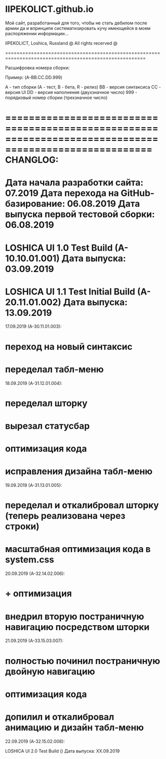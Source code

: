# IIPEKOLICT.github.io

Мой сайт, разработанный для того, чтобы не стать дебилом после армии да и впринципе систематизировать кучу имеющейся в моем распоряжении информации...

IIPEKOLICT, Loshica, Russland
@ All rights recerved @

=======================================================================================================

Расшифровка номера сборки:

Пример: (A-BB.CC.DD.999)

  A - тип сборки (А - тест, B - бета, R - релиз)
  BB - версия синтаксиса
  CC - версия UI
  DD - версия наполнения (двухзначное число)
  999 - порядковый номер сборки (трехзначное число)

=======================================================================================================
CHANGLOG:
=======================================================================================================
Дата начала разработки сайта: 07.2019
Дата перехода на GitHub-базирование: 06.08.2019
Дата выпуска первой тестовой сборки: 06.08.2019
=======================================================================================================
LOSHICA UI 1.0 Test Build (A-10.10.01.001)
Дата выпуска: 03.09.2019
=======================================================================================================
LOSHICA UI 1.1 Test Initial Build (A-20.11.01.002)
Дата выпуска: 13.09.2019
=======================================================================================================
  17.09.2019 (A-30.11.01.003):
  # переход на новый синтаксис
  # переделал табл-меню
  18.09.2019 (A-31.12.01.004):
  # переделал шторку
  # вырезал статусбар
  # оптимизация кода
  # исправления дизайна табл-меню
  19.09.2019 (A-31.13.01.005):
  # переделал и откалибровал шторку (теперь реализована через строки)
  # масштабная оптимизация кода в system.css
  20.09.2019 (A-32.14.02.006):
  # + оптимизация
  # внедрил вторую постраничную навигацию посредством шторки
  21.09.2019 (A-33.15.03.007):
  # полностью починил постраничную двойную навигацию
  # оптимизация кода
  # допилил и откалибровал анимацию и дизайн табл-меню
  22.09.2019 (A-32.15.02.008):

LOSHICA UI 2.0 Test Build ()
Дата выпуска: XX.09.2019
